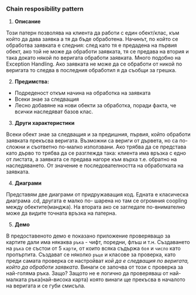 ﻿### Chain resposibility pattern



1. **Описание**

 Този патерн позволява на клиента да работи с един обект/клас,
 към който да дава заявка а тя да бъде обработена. Начинът, по който се обработва
 заявката е следния: след като тя е предадена на първия обект, ако той не може да 
 обработи заявката, тя се предава на втория и така докато някой по веригата обработи заявката.
 Много подобно на Exception Handling. Ако заявката не може да се обработи от никой по веригата 
 то следва в последния обработил я да съобщи за грешка.

2. **Предимства:**
 * Подреденост откъм начина на обработка на заявката
 * Всеки знае за следващия
 * Лесно добавяне на нови обекти за обработка, поради факта, че всички наследяват базов клас.

3. **Други характеристики**
    
 Всеки обект знае за следващия и за предишния,
 първия, който обработи заявката прекъсва веригата.
 Възможни са вериги от дървета, но са по-сложни и съответно по-малко използвани.
 Ако трябва да се представа като дърво то трябва да се разглежда така:
 клиента има връзка с едно от листата, а заявката се предава нагоре към върха т.е. обратно на 
 наследяването. От значение е последователността на обработката на заявката.

4. **Диаграми**

 Представям две диаграми от придружаващия код. Едната е класическа диаграма .cd, другата е малко по-
 шарена но там се огромния coopling между обектите(манджа). На втората ако се загледате по-внимателно
 може да видите точната връзка на патерна. 

5. **Демо**

 В предоставеното демо е показано приложение проверяващо за картите дали има някаква `ръка` - чифт,
 поредни, флъш и т.н. Създаването на `ръка` се състои от 5 `карти`, от които всяка съдържа `боя` и `число` като 
 пропъртита. Създават се няколко `ръце` и класове за проверка, като преди самата проверка се настройват *кой да е следващия
 по веригата, който да обработи заявката*. Винаги се започва от този с проверка за най-голяма ръка. Защо? Защото не 
 е логично да проверяваш от най-малката ръка(най-висока карта) която винаги ще прекъсва в началото на веригата и се губи смисъла.
